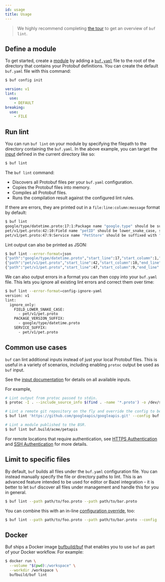 ```yaml
---
id: usage
title: Usage
---
```


> We highly recommend completing [the tour](../tour/lint-your-api.md) to get an overview of
> `buf lint`.

## Define a module

To get started, create a [module](../bsr/overview.md#module) by adding a [`buf.yaml`](../configuration/v1/buf-yaml.md)
file to the root of the directory that contains your Protobuf definitions. You can create the default `buf.yaml`
file with this command:

```sh
$ buf config init
```

```yaml title="buf.yaml"
version: v1
lint:
  use:
    - DEFAULT
breaking:
  use:
    - FILE
```

## Run lint

You can run `buf lint` on your module by specifying the filepath to the directory containing the `buf.yaml`.
In the above example, you can target the [input](../reference/inputs.md) defined in the current directory like so:

```sh
$ buf lint
```

The `buf lint` command:

  - Discovers all Protobuf files per your `buf.yaml` configuration.
  - Copies the Protobuf files into memory.
  - Compiles all Protobuf files.
  - Runs the compilation result against the configured lint rules.

If there are errors, they are printed out in a `file:line:column:message` format by default:

```sh
$ buf lint
google/type/datetime.proto:17:1:Package name "google.type" should be suffixed with a correctly formed version, such as "google.type.v1".
pet/v1/pet.proto:42:10:Field name "petID" should be lower_snake_case, such as "pet_id".
pet/v1/pet.proto:47:9:Service name "PetStore" should be suffixed with "Service".
```

Lint output can also be printed as JSON:

```sh
$ buf lint --error-format=json
{"path":"google/type/datetime.proto","start_line":17,"start_column":1,"end_line":17,"end_column":21,"type":"PACKAGE_VERSION_SUFFIX","message":"Package name \"google.type\" should be suffixed with a correctly formed version, such as \"google.type.v1\"."}
{"path":"pet/v1/pet.proto","start_line":42,"start_column":10,"end_line":42,"end_column":15,"type":"FIELD_LOWER_SNAKE_CASE","message":"Field name \"petID\" should be lower_snake_case, such as \"pet_id\"."}
{"path":"pet/v1/pet.proto","start_line":47,"start_column":9,"end_line":47,"end_column":17,"type":"SERVICE_SUFFIX","message":"Service name \"PetStore\" should be suffixed with \"Service\"."}
```

We can also output errors in a format you can then copy into your `buf.yaml` file. This
lets you ignore all existing lint errors and correct them over time:

```sh
$ buf lint --error-format=config-ignore-yaml
version: v1
lint:
  ignore_only:
    FIELD_LOWER_SNAKE_CASE:
      - pet/v1/pet.proto
    PACKAGE_VERSION_SUFFIX:
      - google/type/datetime.proto
    SERVICE_SUFFIX:
      - pet/v1/pet.proto
```

## Common use cases

`buf` can lint additional inputs instead of just your local Protobuf files. This is useful in a
variety of scenarios, including enabling `protoc` output be used as `buf` input.

See the [input documentation](../reference/inputs.md) for details on all available inputs.

For example,

```sh
# Lint output from protoc passed to stdin.
$ protoc -I . --include_source_info $(find . -name '*.proto') -o /dev/stdout | buf lint -

# Lint a remote git repository on the fly and override the config to be your local config file.
$ buf lint 'https://github.com/googleapis/googleapis.git' --config buf.yaml

# Lint a module published to the BSR.
$ buf lint buf.build/acme/petapis
```

For remote locations that require authentication, see [HTTPS Authentication](../reference/inputs.md#https)
and [SSH Authentication](../reference/inputs.md#ssh) for more details.

## Limit to specific files

By default, `buf` builds all files under the `buf.yaml` configuration file. You can instead
manually specify the file or directory paths to lint. This is an advanced feature intended to be
used for editor or Bazel integration - it is better to let `buf` discover all files under management
and handle this for you in general.

```sh
$ buf lint --path path/to/foo.proto --path path/to/bar.proto
```

You can combine this with an in-line [configuration override](../configuration/overview.md#configuration-override), too:

```sh
$ buf lint --path path/to/foo.proto --path path/to/bar.proto --config '{"lint":{"use":["BASIC"]}}'
```

## Docker

Buf ships a Docker image [bufbuild/buf](https://hub.docker.com/r/bufbuild/buf) that enables
you to use `buf` as part of your Docker workflow. For example:

```sh
$ docker run \
  --volume "$(pwd):/workspace" \
  --workdir /workspace \
  bufbuild/buf lint
```
